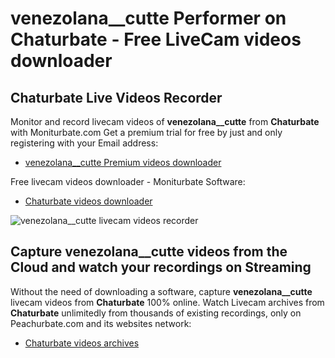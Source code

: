 # venezolana__cutte Performer on Chaturbate - Free LiveCam videos downloader

## Chaturbate Live Videos Recorder

Monitor and record livecam videos of **venezolana__cutte** from **Chaturbate** with Moniturbate.com
Get a premium trial for free by just and only registering with your Email address:
* [venezolana__cutte Premium videos downloader](https://moniturbate.com/request-demo-licence-key.html)

Free livecam videos downloader - Moniturbate Software:
* [Chaturbate videos downloader](https://moniturbate.com/moniturbate-download-software.html)

![venezolana__cutte livecam videos recorder](https://peachurnet.com/templates/moniturbate-software.png)


## Capture venezolana__cutte videos from the Cloud and watch your recordings on Streaming

Without the need of downloading a software, capture **venezolana__cutte** livecam videos from **Chaturbate** 100% online.
Watch Livecam archives from **Chaturbate** unlimitedly from thousands of existing recordings, only on Peachurbate.com and its websites network:
* [Chaturbate videos archives](https://peachurnet.com/)